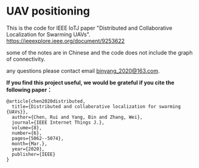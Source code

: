 # UAV positioning

This is the code for IEEE IoTJ paper "Distributed and Collaborative Localization for Swarming UAVs".  
https://ieeexplore.ieee.org/document/9253622

some of the notes are in Chinese and the code does not include the graph of connectivity.

any questions please contact email binyang_2020@163.com.

__If you find this project useful, we would be grateful if you cite the following paper：__

```
@article{chen2020distributed,  
  title={Distributed and collaborative localization for swarming {UAVs}},  
  author={Chen, Rui and Yang, Bin and Zhang, Wei},  
  journal={IEEE Internet Things J.},  
  volume={8},  
  number={6},  
  pages={5062--5074},  
  month={Mar.},  
  year={2020},  
  publisher={IEEE}  
}
```
